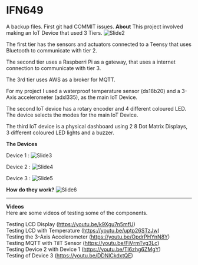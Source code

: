 # IFN649
A backup files. First git had COMMIT issues.
**About**
This project involved making an IoT Device that used 3 Tiers.
![Slide2](https://github.com/LmeLover/IFN649/assets/116260943/12e83beb-3805-486c-9d41-98d7e467cc4e)




The first tier has the sensors and actuators connected to a Teensy that uses Bluetooth to communicate with tier 2.

The second tier uses a Raspberri Pi as a gateway, that uses a internet connection to communicate with tier 3.

The 3rd tier uses AWS as a broker for MQTT.

For my project I used a waterproof temperature sensor (ds18b20) and a 3-Axis accelerometer (adxl335), as the main IoT Device.

The second IoT device has a rotary encoder and 4 different coloured LED. The device selects the modes for the main IoT Device.

The third IoT device is a physical dashboard using 2 8 Dot Matrix Displays, 3 different coloured LED lights and a buzzer.

**The Devices**

Device 1 :
![Slide3](https://github.com/LmeLover/IFN649/assets/116260943/fc0e02a6-cf20-4f4f-b79f-522ec00e7063)


Device 2 :
![Slide4](https://github.com/LmeLover/IFN649/assets/116260943/684d6692-c20b-4be0-a6bd-09f424ac47f3)


Device 3 :
![Slide5](https://github.com/LmeLover/IFN649/assets/116260943/5b297b04-bf1d-4c2b-a459-63d17b06ecf6)

**How do they work?**
![Slide6](https://github.com/LmeLover/IFN649/assets/116260943/8efe9546-036c-4c40-ba35-7d678cd9a7bc)

---  

**Videos**  
Here are some videos of testing some of the components.  


Testing LCD Display (https://youtu.be/k9Xgu7n5mfU)  
Testing LCD with Temperature (https://youtu.be/uptp26STzJw)  
Testing the 3-Axis Accelerometer (https://youtu.be/OpdrPHYnN8Y)  
Testing MQTT with TilT Sensor (https://youtu.be/FiVrmTvg3Lc)  
Testing Device 2 with Device 1 (https://youtu.be/TI6zhg6ZMgY)  
Testing of Device 3 (https://youtu.be/DDNlCkdxtQE)  


